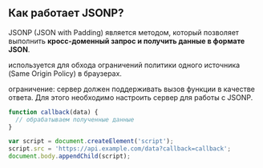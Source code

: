 <h2>Как работает JSONP?</h2>  

JSONP (JSON with Padding) является методом, который позволяет выполнить **кросс-доменный запрос и получить данные в формате JSON**.  
  
используется для обхода ограничений политики одного источника (Same Origin Policy) в браузерах.  
  
ограничение:  сервер должен поддерживать вызов функции в качестве ответа. Для этого необходимо настроить сервер для работы с JSONP.

```javascript
function callback(data) {
  // обрабатываем полученные данные
}

var script = document.createElement('script');
script.src = 'https://api.example.com/data?callback=callback';
document.body.appendChild(script);
```
